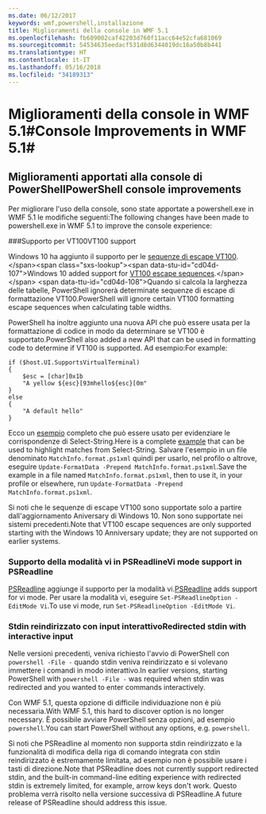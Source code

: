 ```yaml
---
ms.date: 06/12/2017
keywords: wmf,powershell,installazione
title: Miglioramenti della console in WMF 5.1
ms.openlocfilehash: fb689002caf42203d760f11acc64e52cfa681069
ms.sourcegitcommit: 54534635eedacf531d8d6344019dc16a50b8b441
ms.translationtype: HT
ms.contentlocale: it-IT
ms.lasthandoff: 05/16/2018
ms.locfileid: "34189313"
---
```

# <a name="console-improvements-in-wmf-51"></a><span data-ttu-id="cd04d-103">Miglioramenti della console in WMF 5.1#</span><span class="sxs-lookup"><span data-stu-id="cd04d-103">Console Improvements in WMF 5.1#</span></span>

## <a name="powershell-console-improvements"></a><span data-ttu-id="cd04d-104">Miglioramenti apportati alla console di PowerShell</span><span class="sxs-lookup"><span data-stu-id="cd04d-104">PowerShell console improvements</span></span>

<span data-ttu-id="cd04d-105">Per migliorare l'uso della console, sono state apportate a powershell.exe in WMF 5.1 le modifiche seguenti:</span><span class="sxs-lookup"><span data-stu-id="cd04d-105">The following changes have been made to powershell.exe in WMF 5.1 to improve the console experience:</span></span>

###<a name="vt100-support"></a><span data-ttu-id="cd04d-106">Supporto per VT100</span><span class="sxs-lookup"><span data-stu-id="cd04d-106">VT100 support</span></span>

<span data-ttu-id="cd04d-107">Windows 10 ha aggiunto il supporto per le [sequenze di escape VT100](https://msdn.microsoft.com/en-us/library/windows/desktop/mt638032(v=vs.85).aspx).</span><span class="sxs-lookup"><span data-stu-id="cd04d-107">Windows 10 added support for [VT100 escape sequences](https://msdn.microsoft.com/en-us/library/windows/desktop/mt638032(v=vs.85).aspx).</span></span>
<span data-ttu-id="cd04d-108">Quando si calcola la larghezza delle tabelle, PowerShell ignorerà determinate sequenze di escape di formattazione VT100.</span><span class="sxs-lookup"><span data-stu-id="cd04d-108">PowerShell will ignore certain VT100 formatting escape sequences when calculating table widths.</span></span>

<span data-ttu-id="cd04d-109">PowerShell ha inoltre aggiunto una nuova API che può essere usata per la formattazione di codice in modo da determinare se VT100 è supportato.</span><span class="sxs-lookup"><span data-stu-id="cd04d-109">PowerShell also added a new API that can be used in formatting code to determine if VT100 is supported.</span></span>
<span data-ttu-id="cd04d-110">Ad esempio:</span><span class="sxs-lookup"><span data-stu-id="cd04d-110">For example:</span></span>

```
if ($host.UI.SupportsVirtualTerminal)
{
    $esc = [char]0x1b
    "A yellow ${esc}[93mhello${esc}[0m"
}
else
{
    "A default hello"
}
```
<span data-ttu-id="cd04d-111">Ecco un [esempio](https://gist.github.com/lzybkr/dcb973dccd54900b67783c48083c28f7) completo che può essere usato per evidenziare le corrispondenze di Select-String.</span><span class="sxs-lookup"><span data-stu-id="cd04d-111">Here is a complete [example](https://gist.github.com/lzybkr/dcb973dccd54900b67783c48083c28f7) that can be used to highlight matches from Select-String.</span></span>
<span data-ttu-id="cd04d-112">Salvare l'esempio in un file denominato `MatchInfo.format.ps1xml` quindi per usarlo, nel profilo o altrove, eseguire `Update-FormatData -Prepend MatchInfo.format.ps1xml`.</span><span class="sxs-lookup"><span data-stu-id="cd04d-112">Save the example in a file named `MatchInfo.format.ps1xml`, then to use it, in your profile or elsewhere, run `Update-FormatData -Prepend MatchInfo.format.ps1xml`.</span></span>

<span data-ttu-id="cd04d-113">Si noti che le sequenze di escape VT100 sono supportate solo a partire dall'aggiornamento Aniversary di Windows 10. Non sono supportate nei sistemi precedenti.</span><span class="sxs-lookup"><span data-stu-id="cd04d-113">Note that VT100 escape sequences are only supported starting with the Windows 10 Anniversary update; they are not supported on earlier systems.</span></span>

### <a name="vi-mode-support-in-psreadline"></a><span data-ttu-id="cd04d-114">Supporto della modalità vi in PSReadline</span><span class="sxs-lookup"><span data-stu-id="cd04d-114">Vi mode support in PSReadline</span></span>

<span data-ttu-id="cd04d-115">[PSReadline](https://github.com/lzybkr/PSReadLine) aggiunge il supporto per la modalità vi.</span><span class="sxs-lookup"><span data-stu-id="cd04d-115">[PSReadline](https://github.com/lzybkr/PSReadLine) adds support for vi mode.</span></span> <span data-ttu-id="cd04d-116">Per usare la modalità vi, eseguire `Set-PSReadlineOption -EditMode Vi`.</span><span class="sxs-lookup"><span data-stu-id="cd04d-116">To use vi mode, run `Set-PSReadlineOption -EditMode Vi`.</span></span>

### <a name="redirected-stdin-with-interactive-input"></a><span data-ttu-id="cd04d-117">Stdin reindirizzato con input interattivo</span><span class="sxs-lookup"><span data-stu-id="cd04d-117">Redirected stdin with interactive input</span></span>

<span data-ttu-id="cd04d-118">Nelle versioni precedenti, veniva richiesto l'avvio di PowerShell con `powershell -File -` quando stdin veniva reindirizzato e si volevano immettere i comandi in modo interattivo.</span><span class="sxs-lookup"><span data-stu-id="cd04d-118">In earlier versions, starting PowerShell with `powershell -File -` was required when stdin was redirected and you wanted to enter commands interactively.</span></span>

<span data-ttu-id="cd04d-119">Con WMF 5.1, questa opzione di difficile individuazione non è più necessaria.</span><span class="sxs-lookup"><span data-stu-id="cd04d-119">With WMF 5.1, this hard to discover option is no longer necessary.</span></span>
<span data-ttu-id="cd04d-120">È possibile avviare PowerShell senza opzioni, ad esempio `powershell`.</span><span class="sxs-lookup"><span data-stu-id="cd04d-120">You can start PowerShell without any options, e.g. `powershell`.</span></span>

<span data-ttu-id="cd04d-121">Si noti che PSReadline al momento non supporta stdin reindirizzato e la funzionalità di modifica della riga di comando integrata con stdin reindirizzato è estremamente limitata, ad esempio non è possibile usare i tasti di direzione.</span><span class="sxs-lookup"><span data-stu-id="cd04d-121">Note that PSReadline does not currently support redirected stdin, and the built-in command-line editing experience with redirected stdin is extremely limited, for example, arrow keys don't work.</span></span>
<span data-ttu-id="cd04d-122">Questo problema verrà risolto nella versione successiva di PSReadline.</span><span class="sxs-lookup"><span data-stu-id="cd04d-122">A future release of PSReadline should address this issue.</span></span>
